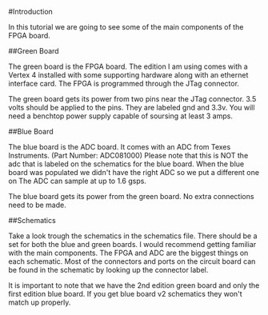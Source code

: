 #Introduction

In this tutorial we are going to see some of the main components of the FPGA board.  

##Green Board

The green board is the FPGA board.  The edition I am using comes with a Vertex 4 installed with some supporting hardware along with an ethernet interface card.  The FPGA is programmed through the JTag connector.  

The green board gets its power from two pins near the JTag connector.  3.5 volts should be applied to the pins.  They are labeled gnd and 3.3v.  You will need a benchtop power supply capable of soursing at least 3 amps.  

##Blue Board

The blue board is the ADC board.  It comes with an ADC from Texes Instruments.  (Part Number: ADC081000)  Please note that this is NOT the adc that is labeled on the schematics for the blue board.  When the blue board was populated we didn't have the right ADC so we put a different one on  The ADC can sample at up to 1.6 gsps.  

The blue board gets its power from the green board.  No  extra connections need to be made.  

##Schematics

Take a look trough the schematics in the schematics file.  There should be a set for both the blue and green boards.  I would recommend getting familiar with the main components.  The FPGA and ADC are the biggest things on each schematic.  Most of the connectors and ports on the circuit board can be found in the schematic by looking up the connector label.  

It is important to note that we have the 2nd edition green board and only the first edition blue board. If you get blue board v2 schematics they won't match up properly.  
